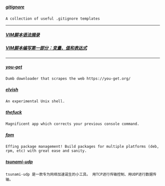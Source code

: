 
##### [gitignore](https://github.com/github/gitignore)
    A collection of useful .gitignore templates

---

##### [VIM脚本语法摘录](./vim-script-syntax.md)

##### [VIM脚本编写第一部分：变量、值和表达式](./vim-write-script-first.md)

---

##### [you-get](https://github.com/soimort/you-get)
    Dumb downloader that scrapes the web https://you-get.org/

##### [elvish](https://github.com/elves/elvish)
    An experimental Unix shell.

##### [thefuck](https://github.com/nvbn/thefuck)
    Magnificent app which corrects your previous console command.

##### [fpm](https://github.com/jordansissel/fpm)
    Effing package management! Build packages for multiple platforms (deb, rpm, etc) with great ease and sanity.

##### [tsunami-udp](https://github.com/xgfone/tsunami-udp)
    tsunami-udp 是一款专为网络加速诞生的小工具。 用TCP进行传输控制、用UDP进行数据传输。
